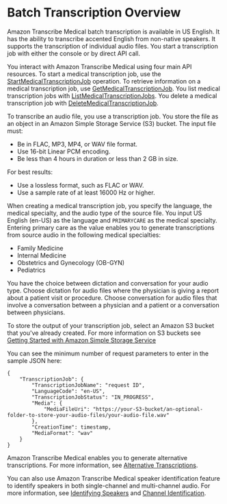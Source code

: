 # Batch Transcription Overview<a name="batch-med-transcription"></a>

Amazon Transcribe Medical batch transcription is available in US English\. It has the ability to transcribe accented English from non\-native speakers\. It supports the transcription of individual audio files\. You start a transcription job with either the console or by direct API call\.

You interact with Amazon Transcribe Medical using four main API resources\. To start a medical transcription job, use the [StartMedicalTranscriptionJob](API_StartMedicalTranscriptionJob.md) operation\. To retrieve information on a medical transcription job, use [GetMedicalTranscriptionJob](API_GetMedicalTranscriptionJob.md)\. You list medical transcription jobs with [ListMedicalTranscriptionJobs](API_ListMedicalTranscriptionJobs.md)\. You delete a medical transcription job with [DeleteMedicalTranscriptionJob](API_DeleteMedicalTranscriptionJob.md)\.

To transcribe an audio file, you use a transcription job\. You store the file as an object in an Amazon Simple Storage Service \(S3\) bucket\. The input file must: 
+ Be in FLAC, MP3, MP4, or WAV file format\.
+ Use 16\-bit Linear PCM encoding\.
+ Be less than 4 hours in duration or less than 2 GB in size\.

For best results: 
+ Use a lossless format, such as FLAC or WAV\.
+ Use a sample rate of at least 16000 Hz or higher\.

When creating a medical transcription job, you specify the language, the medical specialty, and the audio type of the source file\. You input US English \(en\-US\) as the language and `PRIMARYCARE` as the medical specialty\. Entering primary care as the value enables you to generate transcriptions from source audio in the following medical specialties:
+ Family Medicine
+ Internal Medicine
+ Obstetrics and Gynecology \(OB\-GYN\)
+ Pediatrics

You have the choice between dictation and conversation for your audio type\. Choose dictation for audio files where the physician is giving a report about a patient visit or procedure\. Choose conversation for audio files that involve a conversation between a physician and a patient or a conversation between physicians\.

To store the output of your transcription job, select an Amazon S3 bucket that you've already created\. For more information on S3 buckets see [Getting Started with Amazon Simple Storage Service](https://docs.aws.amazon.com/AmazonS3/latest/gsg/GetStartedWithS3.html)

You can see the minimum number of request parameters to enter in the sample JSON here:

```
{
    "TranscriptionJob": {
        "TranscriptionJobName": "request ID",
        "LanguageCode": "en-US",
        "TranscriptionJobStatus": "IN_PROGRESS",
        "Media": {
            "MediaFileUri": "https://your-S3-bucket/an-optional-folder-to-store-your-audio-files/your-audio-file.wav"
        },
        "CreationTime": timestamp,
        "MediaFormat": "wav"
    }
}
```

Amazon Transcribe Medical enables you to generate alternative transcriptions\. For more information, see [Alternative Transcriptions](how-alternatives-med.md)\.

You can also use Amazon Transcribe Medical speaker identification feature to identify speakers in both single\-channel and multi\-channel audio\. For more information, see [Identifying Speakers](how-diarization-med.md) and [Channel Identification](how-channel-id-med.md)\.